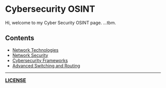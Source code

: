 # Cybersecurity OSINT
Hi, welcome to my Cyber Security OSINT page. ...tbm.

## Contents

- [Network Technologies](https://github.com/ryancranie/cybersecurity-osint/blob/main/Contents/-%20Network%20Technologies%20Contents.md)
- [Network Security](https://github.com/ryancranie/cybersecurity-osint/blob/main/Contents/-%20Network%20Security%20Contents.md)
- [Cybersecurity Frameworks](https://github.com/ryancranie/cybersecurity-osint/blob/main/Contents/-%20Cybersecurity%20Frameworks%20Contents.md)
- [Advanced Switching and Routing](https://github.com/ryancranie/cybersecurity-osint/blob/main/Contents/-%20Advanced%20Switching%20and%20Routing%20Contents.md)
---
<font size=3><b>[LICENSE](https://github.com/ryancranie/cybersecurity-osint/blob/main/LICENSE)</b></font>